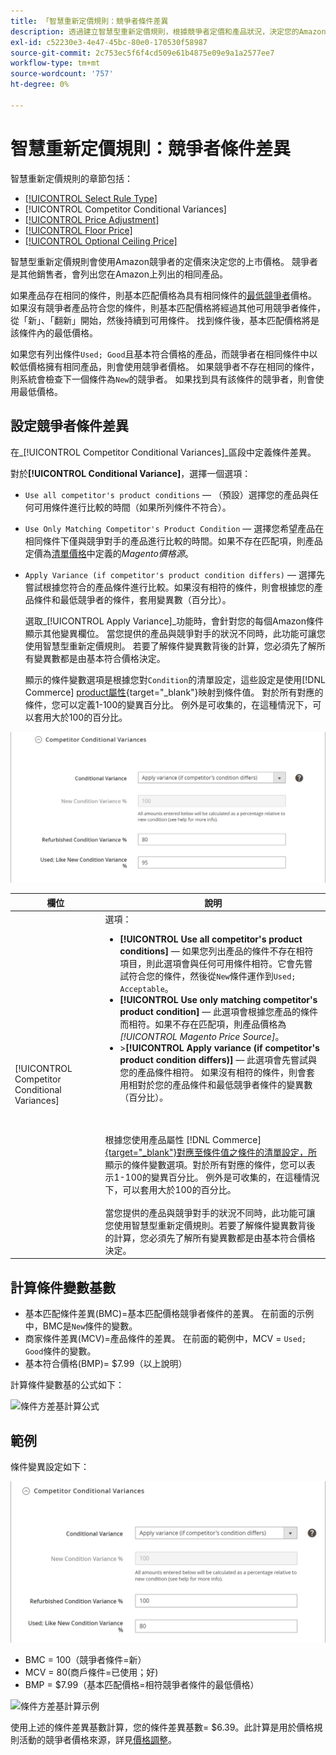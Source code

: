 ```yaml
---
title: 「智慧重新定價規則：競爭者條件差異
description: 透過建立智慧型重新定價規則，根據競爭者定價和產品狀況，決定您的Amazon上市價格。
exl-id: c52230e3-4e47-45bc-80e0-170530f58987
source-git-commit: 2c753ec5f6f4cd509e61b4875e09e9a1a2577ee7
workflow-type: tm+mt
source-wordcount: '757'
ht-degree: 0%

---
```


# 智慧重新定價規則：競爭者條件差異

智慧重新定價規則的章節包括：

- [[!UICONTROL Select Rule Type]](./intelligent-repricing-rules.md)
- [!UICONTROL Competitor Conditional Variances]
- [[!UICONTROL Price Adjustment]](./price-adjustment.md)
- [[!UICONTROL Floor Price]](./floor-price.md)
- [[!UICONTROL Optional Ceiling Price]](./optional-ceiling-price.md)

智慧型重新定價規則會使用Amazon競爭者的定價來決定您的上市價格。 競爭者是其他銷售者，會列出您在Amazon上列出的相同產品。

如果產品存在相同的條件，則基本匹配價格為具有相同條件的[最低競爭者](./lowest-competitor-pricing.md)價格。 如果沒有競爭者產品符合您的條件，則基本匹配價格將經過其他可用競爭者條件，從「新」、「翻新」開始，然後持續到可用條件。 找到條件後，基本匹配價格將是該條件內的最低價格。

如果您有列出條件`Used; Good`且基本符合價格的產品，而競爭者在相同條件中以較低價格擁有相同產品，則會使用競爭者價格。 如果競爭者不存在相同的條件，則系統會檢查下一個條件為`New`的競爭者。 如果找到具有該條件的競爭者，則會使用最低價格。

## 設定競爭者條件差異

在&#x200B;_[!UICONTROL Competitor Conditional Variances]_區段中定義條件差異。

對於&#x200B;**[!UICONTROL Conditional Variance]**，選擇一個選項：

- `Use all competitor's product conditions`  — （預設）選擇您的產品與任何可用條件進行比較的時間（如果所列條件不符合）。

- `Use Only Matching Competitor's Product Condition`  — 選擇您希望產品在相同條件下僅與競爭對手的產品進行比較的時間。如果不存在匹配項，則產品定價為[清單價格](./listing-price.md)中定義的&#x200B;_Magento價格源_。

- `Apply Variance (if competitor's product condition differs)`  — 選擇先嘗試根據您符合的產品條件進行比較。如果沒有相符的條件，則會根據您的產品條件和最低競爭者的條件，套用變異數（百分比）。

   選取&#x200B;_[!UICONTROL Apply Variance]_功能時，會針對您的每個Amazon條件顯示其他變異欄位。 當您提供的產品與競爭對手的狀況不同時，此功能可讓您使用智慧型重新定價規則。 若要了解條件變異數背後的計算，您必須先了解所有變異數都是由基本符合價格決定。

   顯示的條件變數選項是根據您對`Condition`的清單設定，這些設定是使用[!DNL Commerce] [product屬性](https://docs.magento.com/user-guide/catalog/product-attributes.html){target=&quot;_blank&quot;}映射到條件值。 對於所有對應的條件，您可以定義1-100的變異百分比。 例外是可收集的，在這種情況下，可以套用大於100的百分比。

![智慧重新定價規則 — 競爭者條件差異](assets/amazon-competitor-cond-variances.png)

| 欄位 | 說明 |
|--- |--- |
| [!UICONTROL Competitor Conditional Variances] | 選項： <ul><li>**[!UICONTROL Use all competitor's product conditions]**  — 如果您列出產品的條件不存在相符項目，則此選項會與任何可用條件相符。它會先嘗試符合您的條件，然後從`New`條件運作到`Used; Acceptable`。</li><li>**[!UICONTROL Use only matching competitor's product condition]**  — 此選項會根據您產品的條件而相符。如果不存在匹配項，則產品價格為&#x200B;_[!UICONTROL Magento Price Source]_。</li><li>>**[!UICONTROL Apply variance (if competitor's product condition differs)]** — 此選項會先嘗試與您的產品條件相符。 如果沒有相符的條件，則會套用相對於您的產品條件和最低競爭者條件的變異數（百分比）。</li></ul><br><br>根據您使用產品屬性 [!DNL Commerce] [{target=&quot;_blank&quot;}對應至條件值之條件的清單設定，所](https://docs.magento.com/user-guide/catalog/product-attributes.html)顯示的條件變數選項。對於所有對應的條件，您可以表示1-100的變異百分比。 例外是可收集的，在這種情況下，可以套用大於100的百分比。<br><br>當您提供的產品與競爭對手的狀況不同時，此功能可讓您使用智慧型重新定價規則。若要了解條件變異數背後的計算，您必須先了解所有變異數都是由基本符合價格決定。 |

## 計算條件變數基數

- 基本匹配條件差異(BMC)=基本匹配價格競爭者條件的差異。 在前面的示例中，BMC是`New`條件的變數。
- 商家條件差異(MCV)=產品條件的差異。 在前面的範例中，MCV = `Used; Good`條件的變數。
- 基本符合價格(BMP)= $7.99（以上說明）

計算條件變數基的公式如下：

![條件方差基計算公式](assets/amazon-cond-variance-calc-1.png)

## 範例

條件變異設定如下：

![條件變異設定](assets/amazon-cond-variances.png)

- BMC = 100（競爭者條件=新）
- MCV = 80(商戶條件=已使用；好)
- BMP = $7.99（基本匹配價格=相符競爭者條件的最低價格）

![條件方差基計算示例](assets/amazon-cond-variance-calc-2.png)

使用上述的條件差異基數計算，您的條件差異基數= $6.39。此計算是用於價格規則活動的競爭者價格來源，詳見[價格調整](./price-adjustment.md)。
